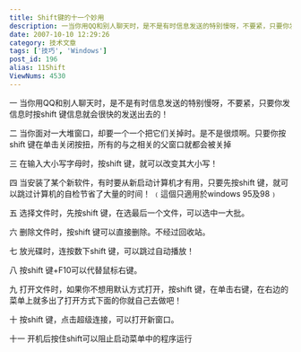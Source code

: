 ```yaml
---
title: Shift键的十一个妙用
description: 一当你用QQ和别人聊天时，是不是有时信息发送的特别慢呀，不要紧，只要你发信息时按shift键信息就会很快的发送出去的！二当你面对一大堆窗口，却要一个一个把它们关掉时。是不是很烦啊。只要你按shift键在单击关闭按扭，所有的与之相关的父窗口就都会被关掉三在输入大小写字母时，按shift键，就可以改变其大小写！。。。。。。。。。。。。。。。。。。。。。。。。。。。
date: 2007-10-10 12:29:26
category: 技术文章
tags: ['技巧', 'Windows']
post_id: 196
alias: 11Shift
ViewNums: 4530
---
```


一 当你用QQ和别人聊天时，是不是有时信息发送的特别慢呀，不要紧，只要你发信息时按shift 键信息就会很快的发送出去的！

二 当你面对一大堆窗口，却要一个一个把它们关掉时。是不是很烦啊。只要你按shift 键在单击关闭按扭，所有的与之相关的父窗口就都会被关掉

三 在输入大小写字母时，按shift 键，就可以改变其大小写！

四 当安装了某个新软件，有时要从新启动计算机才有用，只要先按shift 键，就可以跳过计算机的自检节省了大量的时间！ ﹙這個只適用於windows 95及98﹚

五 选择文件时，先按shift 键，在选最后一个文件，可以选中一大批。

六 删除文件时，按shift 键可以直接删除。不经过回收站。

七 放光碟时，连按数下shift 键，可以跳过自动播放！

八 按shift 键+F10可以代替鼠标右键。

九 打开文件时，如果你不想用默认方式打开，按shift 键，在单击右键，在右边的菜单上就多出了打开方式下面的你就自己去做吧！

十 按shift 键，点击超级连接，可以打开新窗口。

十一 开机后按住shift可以阻止启动菜单中的程序运行


